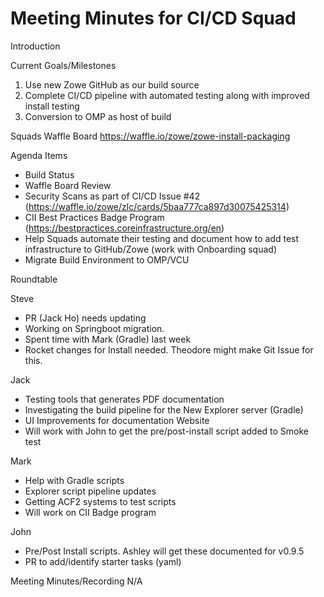 # Meeting Minutes for CI/CD Squad

Introduction

Current Goals/Milestones

1. Use new Zowe GitHub as our build source
2. Complete CI/CD pipeline with automated testing along with improved install testing
3. Conversion to OMP as host of build

Squads Waffle Board
https://waffle.io/zowe/zowe-install-packaging

Agenda Items

- Build Status
- Waffle Board Review
- Security Scans as part of CI/CD Issue #42 (https://waffle.io/zowe/zlc/cards/5baa777ca897d30075425314)
- CII Best Practices Badge Program (https://bestpractices.coreinfrastructure.org/en)
- Help Squads automate their testing and document how to add test infrastructure to GitHub/Zowe (work with Onboarding squad)
- Migrate Build Environment to OMP/VCU

Roundtable

Steve
- PR (Jack Ho) needs updating
- Working on Springboot migration.
- Spent time with Mark (Gradle) last week
- Rocket changes for Install needed. Theodore might make Git Issue for this.

Jack
- Testing tools that generates PDF documentation
- Investigating the build pipeline for the New Explorer server (Gradle)
- UI Improvements for documentation Website
- Will work with John to get the pre/post-install script added to Smoke test

Mark
- Help with Gradle scripts
- Explorer script pipeline updates
- Getting ACF2 systems to test scripts
- Will work on CII Badge program

John
- Pre/Post Install scripts. Ashley will get these documented for v0.9.5
- PR to add/identify starter tasks (yaml)


Meeting Minutes/Recording
N/A
